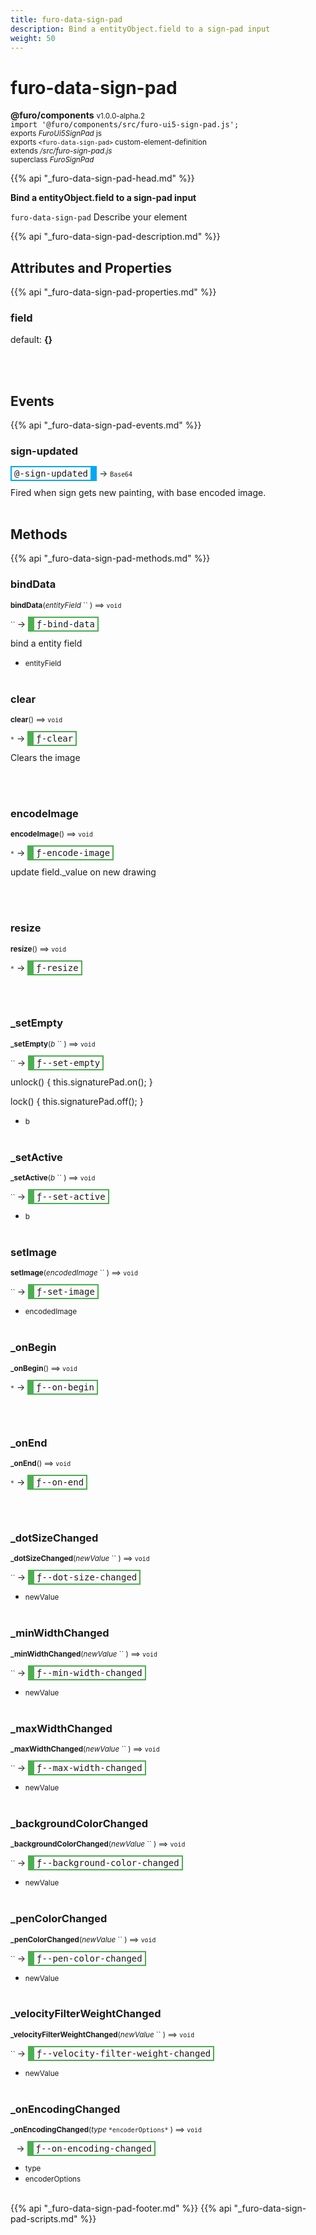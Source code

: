 ```yaml
---
title: furo-data-sign-pad
description: Bind a entityObject.field to a sign-pad input
weight: 50
---
```


# furo-data-sign-pad
**@furo/components** <small>v1.0.0-alpha.2</small>
<br>`import '@furo/components/src/furo-ui5-sign-pad.js';`<small>
<br>exports *FuroUi5SignPad* js
<br>exports `<furo-data-sign-pad>` custom-element-definition
<br>extends */src/furo-sign-pad.js*
<br>superclass *FuroSignPad*</small>

{{% api "_furo-data-sign-pad-head.md" %}}

**Bind a entityObject.field to a sign-pad input**

`furo-data-sign-pad`
Describe your element

{{% api "_furo-data-sign-pad-description.md" %}}


## Attributes and Properties
{{% api "_furo-data-sign-pad-properties.md" %}}






### **field**
default: **{}**</small>


<br><br>














## Events
{{% api "_furo-data-sign-pad-events.md" %}}

### **sign-updated**
<span  style="border-width:2px 10px 2px 2px; border-style: solid;border-color:  rgb(2, 168, 244);font-family:monospace; padding:2px 4px;">@-sign-updated</span>
→ <small>`Base64`</small>

Fired when sign gets new painting, with base encoded image.
<br><br>

## Methods
{{% api "_furo-data-sign-pad-methods.md" %}}


### **bindData**
<small>**bindData**(*entityField* `` ) ⟹ `void`</small>

<small>`` </small> →
<span  style="border-width:2px 2px 2px 10px; border-style: solid;border-color:  rgb(76, 175, 80);font-family:monospace; padding:2px 4px;">ƒ-bind-data</span>

bind a entity field

- <small>entityField </small>
<br><br>

### **clear**
<small>**clear**() ⟹ `void`</small>

<small>`*`</small> →
<span  style="border-width:2px 2px 2px 10px; border-style: solid;border-color:  rgb(76, 175, 80);font-family:monospace; padding:2px 4px;">ƒ-clear</span>

Clears the image

<br><br>

### **encodeImage**
<small>**encodeImage**() ⟹ `void`</small>

<small>`*`</small> →
<span  style="border-width:2px 2px 2px 10px; border-style: solid;border-color:  rgb(76, 175, 80);font-family:monospace; padding:2px 4px;">ƒ-encode-image</span>

update field._value  on new drawing

<br><br>



### **resize**
<small>**resize**() ⟹ `void`</small>

<small>`*`</small> →
<span  style="border-width:2px 2px 2px 10px; border-style: solid;border-color:  rgb(76, 175, 80);font-family:monospace; padding:2px 4px;">ƒ-resize</span>



<br><br>

### **_setEmpty**
<small>**_setEmpty**(*b* `` ) ⟹ `void`</small>

<small>`` </small> →
<span  style="border-width:2px 2px 2px 10px; border-style: solid;border-color:  rgb(76, 175, 80);font-family:monospace; padding:2px 4px;">ƒ--set-empty</span>

unlock() {
  this.signaturePad.on();
}

lock() {
  this.signaturePad.off();
}

- <small>b </small>
<br><br>

### **_setActive**
<small>**_setActive**(*b* `` ) ⟹ `void`</small>

<small>`` </small> →
<span  style="border-width:2px 2px 2px 10px; border-style: solid;border-color:  rgb(76, 175, 80);font-family:monospace; padding:2px 4px;">ƒ--set-active</span>



- <small>b </small>
<br><br>

### **setImage**
<small>**setImage**(*encodedImage* `` ) ⟹ `void`</small>

<small>`` </small> →
<span  style="border-width:2px 2px 2px 10px; border-style: solid;border-color:  rgb(76, 175, 80);font-family:monospace; padding:2px 4px;">ƒ-set-image</span>



- <small>encodedImage </small>
<br><br>

### **_onBegin**
<small>**_onBegin**() ⟹ `void`</small>

<small>`*`</small> →
<span  style="border-width:2px 2px 2px 10px; border-style: solid;border-color:  rgb(76, 175, 80);font-family:monospace; padding:2px 4px;">ƒ--on-begin</span>



<br><br>

### **_onEnd**
<small>**_onEnd**() ⟹ `void`</small>

<small>`*`</small> →
<span  style="border-width:2px 2px 2px 10px; border-style: solid;border-color:  rgb(76, 175, 80);font-family:monospace; padding:2px 4px;">ƒ--on-end</span>



<br><br>

### **_dotSizeChanged**
<small>**_dotSizeChanged**(*newValue* `` ) ⟹ `void`</small>

<small>`` </small> →
<span  style="border-width:2px 2px 2px 10px; border-style: solid;border-color:  rgb(76, 175, 80);font-family:monospace; padding:2px 4px;">ƒ--dot-size-changed</span>



- <small>newValue </small>
<br><br>

### **_minWidthChanged**
<small>**_minWidthChanged**(*newValue* `` ) ⟹ `void`</small>

<small>`` </small> →
<span  style="border-width:2px 2px 2px 10px; border-style: solid;border-color:  rgb(76, 175, 80);font-family:monospace; padding:2px 4px;">ƒ--min-width-changed</span>



- <small>newValue </small>
<br><br>

### **_maxWidthChanged**
<small>**_maxWidthChanged**(*newValue* `` ) ⟹ `void`</small>

<small>`` </small> →
<span  style="border-width:2px 2px 2px 10px; border-style: solid;border-color:  rgb(76, 175, 80);font-family:monospace; padding:2px 4px;">ƒ--max-width-changed</span>



- <small>newValue </small>
<br><br>

### **_backgroundColorChanged**
<small>**_backgroundColorChanged**(*newValue* `` ) ⟹ `void`</small>

<small>`` </small> →
<span  style="border-width:2px 2px 2px 10px; border-style: solid;border-color:  rgb(76, 175, 80);font-family:monospace; padding:2px 4px;">ƒ--background-color-changed</span>



- <small>newValue </small>
<br><br>

### **_penColorChanged**
<small>**_penColorChanged**(*newValue* `` ) ⟹ `void`</small>

<small>`` </small> →
<span  style="border-width:2px 2px 2px 10px; border-style: solid;border-color:  rgb(76, 175, 80);font-family:monospace; padding:2px 4px;">ƒ--pen-color-changed</span>



- <small>newValue </small>
<br><br>

### **_velocityFilterWeightChanged**
<small>**_velocityFilterWeightChanged**(*newValue* `` ) ⟹ `void`</small>

<small>`` </small> →
<span  style="border-width:2px 2px 2px 10px; border-style: solid;border-color:  rgb(76, 175, 80);font-family:monospace; padding:2px 4px;">ƒ--velocity-filter-weight-changed</span>



- <small>newValue </small>
<br><br>

### **_onEncodingChanged**
<small>**_onEncodingChanged**(*type* `` *encoderOptions* `` ) ⟹ `void`</small>

<small>`` `` </small> →
<span  style="border-width:2px 2px 2px 10px; border-style: solid;border-color:  rgb(76, 175, 80);font-family:monospace; padding:2px 4px;">ƒ--on-encoding-changed</span>



- <small>type </small>
- <small>encoderOptions </small>
<br><br>




{{% api "_furo-data-sign-pad-footer.md" %}}
{{% api "_furo-data-sign-pad-scripts.md" %}}
